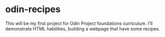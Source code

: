 # odin-recipes

This will be my first project for Odin Project foundations curriculum. 
I'll demonstrate HTML habilities, building a webpage that have some recipes.